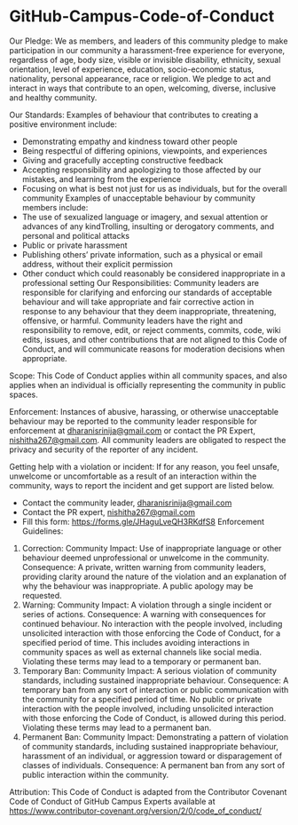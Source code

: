 # GitHub-Campus-Code-of-Conduct
Our Pledge:
We as members, and leaders of this community pledge to make participation in our community a harassment-free experience for everyone, regardless of age, body size, visible or invisible disability, ethnicity, sexual orientation, level of experience, education, socio-economic status, nationality, personal appearance, race or religion.
We pledge to act and interact in ways that contribute to an open, welcoming, diverse, inclusive and healthy community.

Our Standards:
Examples of behaviour that contributes to creating a positive environment include:
-	Demonstrating empathy and kindness toward other people
-	Being respectful of differing opinions, viewpoints, and experiences
-	Giving and gracefully accepting constructive feedback
-	Accepting responsibility and apologizing to those affected by our mistakes, and learning from the experience
-	Focusing on what is best not just for us as individuals, but for the overall community
Examples of unacceptable behaviour by community members include:
-	The use of sexualized language or imagery, and sexual attention or advances of any kindTrolling, insulting or derogatory comments, and personal and political attacks
-	Public or private harassment
-	Publishing others’ private information, such as a physical or email address, without their explicit permission
-	Other conduct which could reasonably be considered inappropriate in a professional setting
Our Responsibilities:
Community leaders are responsible for clarifying and enforcing our standards of acceptable behaviour and will take appropriate and fair corrective action in response to any behaviour that they deem inappropriate, threatening, offensive, or harmful.
Community leaders have the right and responsibility to remove, edit, or reject comments, commits, code, wiki edits, issues, and other contributions that are not aligned to this Code of Conduct, and will communicate reasons for moderation decisions when appropriate.

Scope:
This Code of Conduct applies within all community spaces, and also applies when an individual is officially representing the community in public spaces.

Enforcement:
Instances of abusive, harassing, or otherwise unacceptable behaviour may be reported to the community leader responsible for enforcement at dharanisrinija@gmail.com or contact the PR Expert, nishitha267@gmail.com. 
All community leaders are obligated to respect the privacy and security of the reporter of any incident.

Getting help with a violation or incident:
If for any reason, you feel unsafe, unwelcome or uncomfortable as a result of an interaction within the community, ways to report the incident and get support are listed below.
-	Contact the community leader, dharanisrinija@gmail.com
-	Contact the PR expert, nishitha267@gmail.com
-	Fill this form: 
https://forms.gle/JHaguLveQH3RKdfS8
Enforcement Guidelines:
1.	Correction: 
Community Impact: Use of inappropriate language or other behaviour deemed unprofessional or unwelcome in the community. 
Consequence: A private, written warning from community leaders, providing clarity around the nature of the violation and an explanation of why the behaviour was inappropriate. A public apology may be requested.
2.	Warning:
Community Impact: A violation through a single incident or series of actions. 
Consequence: A warning with consequences for continued behaviour. No interaction with the people involved, including unsolicited interaction with those enforcing the Code of Conduct, for a specified period of time. This includes avoiding interactions in community spaces as well as external channels like social media. Violating these terms may lead to a temporary or permanent ban.
3.	Temporary Ban:
Community Impact: A serious violation of community standards, including sustained inappropriate behaviour. 
Consequence: A temporary ban from any sort of interaction or public communication with the community for a specified period of time. No public or private interaction with the people involved, including unsolicited interaction with those enforcing the Code of Conduct, is allowed during this period. Violating these terms may lead to a permanent ban.
4.	Permanent Ban:
Community Impact: Demonstrating a pattern of violation of community standards, including sustained inappropriate behaviour, harassment of an individual, or aggression toward or disparagement of classes of individuals. 
Consequence: A permanent ban from any sort of public interaction within the community.

Attribution:
This Code of Conduct is adapted from the Contributor Covenant Code of Conduct of GitHub Campus Experts available at https://www.contributor-covenant.org/version/2/0/code_of_conduct/

